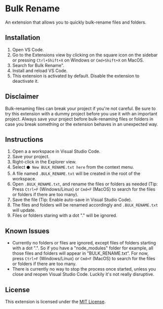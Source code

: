 # Bulk Rename

An extension that allows you to quickly bulk-rename files and folders.

## Installation

1. Open VS Code.
2. Go to the Extensions view by clicking on the square icon on the sidebar or pressing `Ctrl+Shift+X` on Windows or `Cmd+Shift+X` on MacOS.
3. Search for Bulk Rename".
4. Install and reload VS Code.
5. This extension is activated by default. Disable the extension to deactivate it.

## Disclaimer

Bulk-renaming files can break your project if you're not careful. Be sure to try this extension with a dummy project before you use it with an important project. Always save your project before bulk-renaming files or folders in case you break something or the extension behaves in an unexpected way.

## Instructions

1. Open a a workspace in Visual Studio Code.
2. Save your project.
3. Right-click in the Explorer view.
4. Select `⚫ New BULK_RENAME.txt here` from the context menu.
5. A file named `.BULK_RENAME.txt` will be created in the root of the workspace.
6. Open `.BULK_RENAME.txt`, and rename the files or folders as needed (Tip: Press `Ctrl+F` (Windows/Linux) or `Cmd+F` (MacOS) to search for the files or folders if there are too many).
7. Save the file (Tip: Enable auto-save in Visual Studio Code).
8. The files and folders will be renamed accordingly and `.BULK_RENAME.txt` will update.
9. Files or folders staring with a dot "." will be ignored.

## Known Issues

- Currently no folders or files are ignored, except files of folders starting with a dot ".". So if you have a "node_modules" folder for example, all those files and folders will appear in "BULK_RENAME.txt". For now, press `Ctrl+F` (Windows/Linux) or `Cmd+F` (MacOS) to search for the files or folders if there are too many.
- There is currently no way to stop the process once started, unless you close and reopen Visual Studio Code. Luckily it's not really disruptive.

## License

This extension is licensed under the [MIT License](LICENSE).
